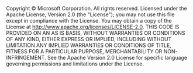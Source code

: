 ﻿Copyright © Microsoft Corporation. All rights reserved. Licensed under the Apache License, Version 2.0 (the "License"); you may not use this file except in compliance with the License. You may obtain a copy of the License at http://www.apache.org/licenses/LICENSE-2.0. THIS CODE IS PROVIDED ON AN AS IS BASIS, WITHOUT WARRANTIES OR CONDITIONS OF ANY KIND, EITHER EXPRESS OR IMPLIED, INCLUDING WITHOUT LIMITATION ANY IMPLIED WARRANTIES OR CONDITIONS OF TITLE, FITNESS FOR A PARTICULAR PURPOSE, MERCHANTABILITY OR NON-INFRINGEMENT. See the Apache Version 2.0 License for specific language governing permissions and limitations under the License.
